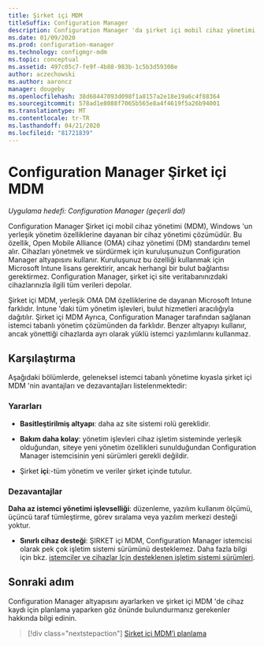 ```yaml
---
title: Şirket içi MDM
titleSuffix: Configuration Manager
description: Configuration Manager 'da şirket içi mobil cihaz yönetimi (MDM) hakkında bilgi edinin
ms.date: 01/09/2020
ms.prod: configuration-manager
ms.technology: configmgr-mdm
ms.topic: conceptual
ms.assetid: 497c05c7-fe9f-4b88-983b-1c5b3d59308e
author: aczechowski
ms.author: aaroncz
manager: dougeby
ms.openlocfilehash: 38d68447093d098f1a8157a2e18e19a6c4f88364
ms.sourcegitcommit: 578ad1e8088f7065b565e8a4f4619f5a26b94001
ms.translationtype: MT
ms.contentlocale: tr-TR
ms.lasthandoff: 04/21/2020
ms.locfileid: "81721839"
---
```

# <a name="on-premises-mdm-in-configuration-manager"></a>Configuration Manager Şirket içi MDM

*Uygulama hedefi: Configuration Manager (geçerli dal)*

Configuration Manager Şirket içi mobil cihaz yönetimi (MDM), Windows 'un yerleşik yönetim özelliklerine dayanan bir cihaz yönetimi çözümüdür. Bu özellik, Open Mobile Alliance (OMA) cihaz yönetimi (DM) standardını temel alır. Cihazları yönetmek ve sürdürmek için kuruluşunuzun Configuration Manager altyapısını kullanır. Kuruluşunuz bu özelliği kullanmak için Microsoft Intune lisans gerektirir, ancak herhangi bir bulut bağlantısı gerektirmez. Configuration Manager, şirket içi site veritabanınızdaki cihazlarınızla ilgili tüm verileri depolar.

Şirket içi MDM, yerleşik OMA DM özelliklerine de dayanan Microsoft Intune farklıdır. Intune 'daki tüm yönetim işlevleri, bulut hizmetleri aracılığıyla dağıtılır. Şirket içi MDM Ayrıca, Configuration Manager tarafından sağlanan istemci tabanlı yönetim çözümünden da farklıdır. Benzer altyapıyı kullanır, ancak yönettiği cihazlarda ayrı olarak yüklü istemci yazılımlarını kullanmaz.  

## <a name="comparison"></a>Karşılaştırma

Aşağıdaki bölümlerde, geleneksel istemci tabanlı yönetime kıyasla şirket içi MDM 'nin avantajları ve dezavantajları listelenmektedir:  

### <a name="advantages"></a>Yararları

- **Basitleştirilmiş altyapı**: daha az site sistemi rolü gereklidir.

- **Bakım daha kolay**: yönetim işlevleri cihaz işletim sisteminde yerleşik olduğundan, siteye yeni yönetim özellikleri sunulduğundan Configuration Manager istemcisinin yeni sürümleri gerekli değildir.

- Şirket **içi**:-tüm yönetim ve veriler şirket içinde tutulur.

### <a name="disadvantages"></a>Dezavantajlar

**Daha az istemci yönetimi işlevselliği**: düzenleme, yazılım kullanım ölçümü, üçüncü taraf tümleştirme, görev sıralama veya yazılım merkezi desteği yoktur.

- **Sınırlı cihaz desteği**: ŞIRKET içi MDM, Configuration Manager istemcisi olarak pek çok işletim sistemi sürümünü desteklemez. Daha fazla bilgi için bkz. [istemciler ve cihazlar Için desteklenen işletim sistemi sürümleri](../../core/plan-design/configs/supported-operating-systems-for-clients-and-devices.md#bkmk_OnpremOS).

## <a name="next-step"></a>Sonraki adım

Configuration Manager altyapısını ayarlarken ve şirket içi MDM 'de cihaz kaydı için planlama yaparken göz önünde bulundurmanız gerekenler hakkında bilgi edinin.

> [!div class="nextstepaction"]
> [Şirket içi MDM’i planlama](../plan-design/plan-on-premises-mdm.md)  
